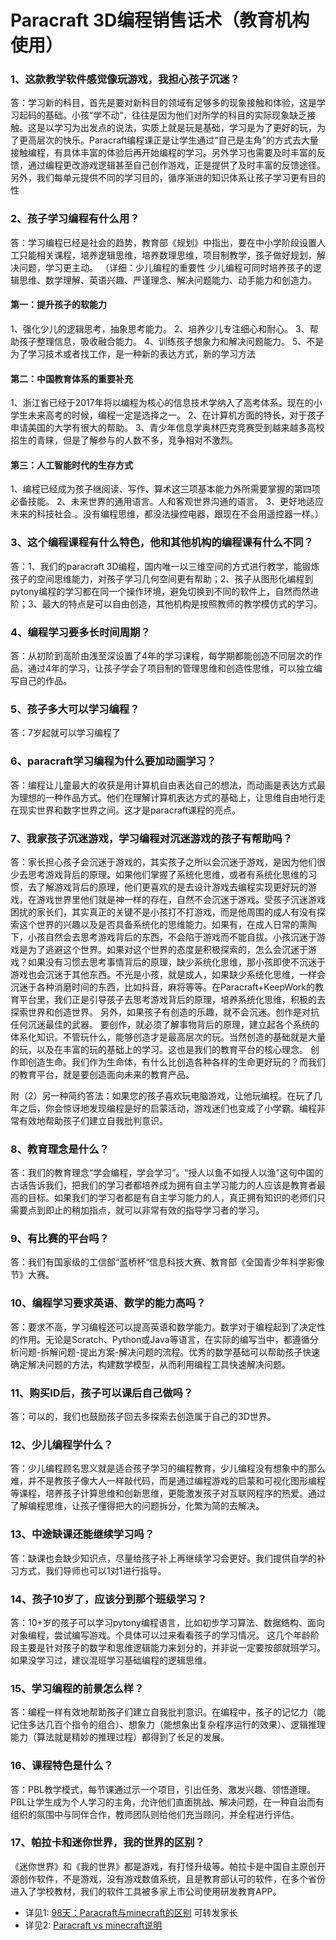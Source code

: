 # Paracraft 3D编程销售话术（教育机构使用）

### 1、这款教学软件感觉像玩游戏，我担心孩子沉迷？
答：学习新的科目，首先是要对新科目的领域有足够多的现象接触和体验，这是学习起码的基础。小孩“学不动”，往往是因为他们对所学的科目的实际现象缺乏接触。这是以学习为出发点的说法，实质上就是玩是基础，学习是为了更好的玩，为了更高层次的快乐。Paracraft编程课正是让学生通过“自己是主角”的方式去大量接触编程，有具体丰富的体验后再开始编程的学习。另外学习也需要及时丰富的反馈，通过编程更改游戏逻辑甚至自己创作游戏，正是提供了及时丰富的反馈途径。
另外，我们每单元提供不同的学习目的，循序渐进的知识体系让孩子学习更有目的性

### 2、孩子学习编程有什么用？
答：学习编程已经是社会的趋势，教育部《规划》中指出，要在中小学阶段设置人工只能相关课程，培养逻辑思维，培养数理思维，项目制教学，孩子做好规划，解决问题，学习更主动。
（详细：少儿编程的重要性
少儿编程可同时培养孩子的逻辑思维、数学理解、英语兴趣、严谨理念、解决问题能力、动手能力和创造力。
#### 第一：提升孩子的软能力
1、强化少儿的逻辑思考，抽象思考能力。
2、培养少儿专注细心和耐心。
3、帮助孩子整理信息，吸收融合能力。
4、训练孩子想象力和解决问题能力。
5、不是为了学习技术或者找工作，是一种新的表达方式，新的学习方法
#### 第二：中国教育体系的重要补充
1、浙江省已经于2017年将以编程为核心的信息技术学纳入了高考体系。现在的小学生未来高考的时候，编程一定是选择之一。
2、在计算机方面的特长，对于孩子申请美国的大学有很大的帮助。
3、青少年信息学奥林匹克竞赛受到越来越多高校招生的青睐，但是了解参与的人数不多，竞争相对不激烈。
#### 第三：人工智能时代的生存方式
1、编程已经成为孩子继阅读、写作、算术这三项基本能力外所需要掌握的第四项必备技能。
2、未来世界的通用语言。人和客观世界沟通的语言。
3、更好地适应未来的科技社会.。没有编程思维，都没法操控电器，跟现在不会用遥控器一样。）

### 3、这个编程课程有什么特色，他和其他机构的编程课有什么不同？
答：1、我们的paracraft 3D编程，国内唯一以三维空间的方式进行教学，能锻炼孩子的空间思维能力，对孩子学习几何空间更有帮助；2、孩子从图形化编程到pytony编程的学习都在同一个操作环境，避免切换到不同的软件上，自然而然进阶；3、最大的特点是可以自由创造，其他机构是按照教师的教学模仿式的学习。

### 4、编程学习要多长时间周期？
答：从初阶到高阶由浅至深设置了4年的学习课程，每学期都能创造不同层次的作品，通过4年的学习，让孩子学会了项目制的管理思维和创造性思维，可以独立编写自己的作品。

### 5、孩子多大可以学习编程？
答：7岁起就可以学习编程了

### 6、paracraft学习编程为什么要加动画学习？
答：编程让儿童最大的收获是用计算机自由表达自己的想法，而动画是表达方式最为理想的一种作品方式。他们在理解计算机表达方式的基础上，让思维自由地行走在现实世界和数字世界之间。这才是paracraft课程的亮点。

### 7、我家孩子沉迷游戏，学习编程对沉迷游戏的孩子有帮助吗？
答：家长担心孩子会沉迷于游戏的，其实孩子之所以会沉迷于游戏，是因为他们很少去思考游戏背后的原理。如果他们掌握了系统化思维，或者有系统化思维的习惯，去了解游戏背后的原理，他们更喜欢的是去设计游戏去编程实现更好玩的游戏，在游戏世界里他们就是神一样的存在，自然不会沉迷于游戏。受孩子沉迷游戏困扰的家长们，其实真正的关键不是小孩打不打游戏，而是他周围的成人有没有探索这个世界的兴趣以及是否具备系统化的思维能力。如果有，在成人日常的熏陶下，小孩自然会去思考游戏背后的东西，不会陷于游戏而不能自拔。小孩沉迷于游戏是为了逃避这个世界。如果对这个世界的态度是积极探索的，怎么会沉迷于游戏？如果没有习惯去思考事情背后的原理，缺少系统化思维，那小孩即使不沉迷于游戏也会沉迷于其他东西。不光是小孩，就是成人，如果缺少系统化思维，一样会沉迷于各种消磨时间的东西，比如抖音，麻将等等。在Paracraft+KeepWork的教育平台里，我们正是引导孩子去思考游戏背后的原理，培养系统化思维，积极的去探索世界和创造世界。
另外，如果孩子有创造的乐趣，就不会沉迷。创作是对抗任何沉迷最佳的武器。 要创作，就必须了解事物背后的原理，建立起各个系统的体系化知识。不管玩什么，能够创造才是最高层次的玩。当然创造的基础就是大量的玩，以及在丰富的玩的基础上的学习。这也是我们的教育平台的核心理念。 创作即创造生命。我们作为生命体，有什么比创造各种各样的生命更好玩的？而我们的教育平台，就是要创造面向未来的教育产品。

附（2）另一种简约答法：如果您的孩子喜欢玩电脑游戏，让他玩编程。在玩了几年之后，你会惊讶地发现编程是好的启蒙活动，游戏迷们也变成了小学霸。编程非常有效地帮助孩子们建立自我批判意识。

### 8、教育理念是什么？
答：我们的教育理念“学会编程，学会学习”。“授人以鱼不如授人以渔”这句中国的古话告诉我们，把我们的学习者都培养成为拥有自主学习能力的人应该是教育者最高的目标。如果我们的学习者都是有自主学习能力的人，真正拥有知识的老师们只需要点到即止的稍加指点，就可以非常有效的指导学习者的学习。

### 9、有比赛的平台吗？
答：我们有国家级的工信部“蓝桥杯”信息科技大赛、教育部《全国青少年科学影像节》大赛。

### 10、编程学习要求英语、数学的能力高吗？
答：要求不高，学习编程还可以提高英语和数学能力。数学对于编程起到了决定性的作用。无论是Scratch、Python或Java等语言，在实际的编写当中，都遵循分析问题-拆解问题-提出方案-解决问题的流程。优秀的数学基础可以帮助孩子快速确定解决问题的方法，构建数学模型，从而利用编程工具快速解决问题。

### 11、购买ID后，孩子可以课后自己做吗？
答：可以的，我们也鼓励孩子回去多探索去创造属于自己的3D世界。

### 12、少儿编程学什么？
答：少儿编程顾名思义就是适合孩子学习的编程教育，少儿编程没有想象中的那么难，并不是教孩子像大人一样敲代码，而是通过编程游戏的启蒙和可视化图形编程等课程，培养孩子计算思维和创新思维，更能激发孩子对互联网程序的热爱。通过了解编程思维，让孩子懂得把大的问题拆分，化繁为简的去解决。

### 13、中途缺课还能继续学习吗？
答：缺课也会缺少知识点，尽量给孩子补上再继续学习会更好。我们提供自学的补习方式，我们导师也可以1对1进行指导。

### 14、孩子10岁了，应该分到那个班级学习？
答：10+岁的孩子可以学习pytony编程语言，比如初步学习算法、数据结构、面向对象编程，尝试编写游戏。个具体可以过来看看孩子的学习情况。
这几个年龄阶段主要是针对孩子的数学和思维逻辑能力来划分的，并非说一定要按部就班学习。如果没学习过，建议混班学习基础编程的逻辑思维。

### 15、学习编程的前景怎么样？
答：编程一样有效地帮助孩子们建立自我批判意识。在编程中，孩子的记忆力（能记住多达几百个指令的组合）、想象力（能想象出复杂程序运行的效果）、逻辑推理能力（算法就是精妙的推理过程）都得到了长足的发展。

### 16、课程特色是什么？
答：PBL教学模式，每节课通过示一个项目，引出任务、激发兴趣、领悟道理。PBL让学生成为个人学习的主角，允许他们直面挑战、解决问题，在一种自治而有组织的氛围中与同伴合作，教师团队则给他们充当顾问，并全程进行评估。

### 17、帕拉卡和迷你世界，我的世界的区别？
《迷你世界》和《我的世界》都是游戏，有打怪升级等。帕拉卡是中国自主原创开源创作软件，不是游戏，没有游戏数值系统，且是教育部认可的软件，在多个省份进入了学校教材，我们的软件工具被多家上市公司使用研发教育APP。
- 详见1: [98天：Paracraft与minecraft的区别](https://keepwork.com/official/tips/s1/1_98)  可转发家长
- 详见2: [Paracraft vs minecraft说明](https://keepwork.com/official/docs/references/appstore/mc_copyright)